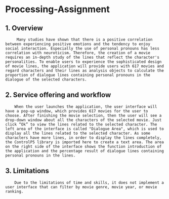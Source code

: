 # Processing-Assignment

## 1.	Overview
         Many studies have shown that there is a positive correlation between experiencing positive emotions and the tendency to enjoy social interaction. Especially the use of personal pronouns has less correlation with neuroticism. Therefore, the creation of a movie requires an in-depth study of the lines that reflect the character's personalities. To enable users to experience the sophisticated design of movie lines, the application will provide users with 617 movies and regard characters and their lines as analysis objects to calculate the proportion of dialogue lines containing personal pronouns in the dialogue of the selected characters.

## 2.	Service offering and workflow
        When the user launches the application, the user interface will have a pop-up window, which provides 617 movies for the user to choose. After finishing the movie selection, then the user will see a drop-down window about all the characters of the selected movie. Just click “Ok” to view the lines related to the selected character. The left area of the interface is called "Dialogue Area", which is used to display all the lines related to the selected character. As some characters have more lines, in order to display the lines completely, the ControlP5 library is imported here to create a text area. The area on the right side of the interface shows the function introduction of the application and the percentage result of dialogue lines containing personal pronouns in the lines.

## 3.	Limitations
        Due to the limitations of time and skills, it does not implement a user interface that can filter by movie genre, movie year, or movie ranking. 
